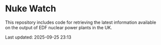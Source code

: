 # Nuke Watch

This repository includes code for retrieving the latest information available on the output of EDF nuclear power plants in the UK.

Last updated: 2025-09-25 23:13